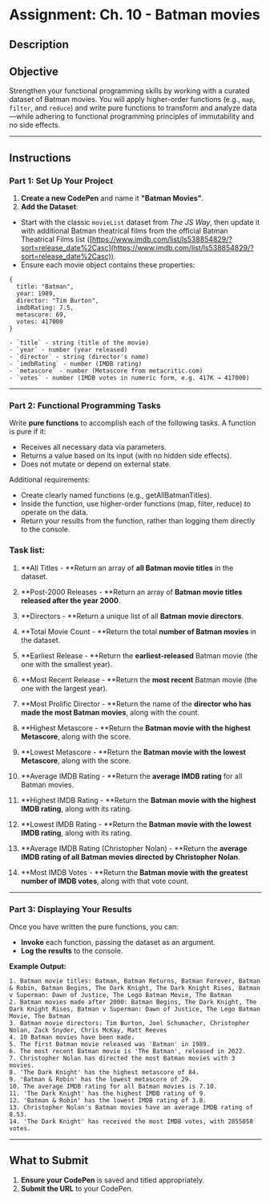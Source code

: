 # Assignment: Ch. 10 - Batman movies

## Description

## Objective
Strengthen your functional programming skills by working with a curated dataset of Batman movies. You will apply higher-order functions (e.g., `map`, `filter`, and `reduce`) and write pure functions to transform and analyze data—while adhering to functional programming principles of immutability and no side effects.

---

## Instructions

### Part 1: Set Up Your Project

1. **Create a new CodePen** and name it **"Batman Movies"**.
2. **Add the Dataset**: 

  - Start with the classic `movieList` dataset from *The JS Way*, then update it with additional Batman theatrical films from the official Batman Theatrical Films list ([https://www.imdb.com/list/ls538854829/?sort=release_date%2Casc](https://www.imdb.com/list/ls538854829/?sort=release_date%2Casc)).
  - Ensure each movie object contains these properties: 

```
{
  title: "Batman",
  year: 1989,
  director: "Tim Burton",
  imdbRating: 7.5,
  metascore: 69,
  votes: 417000
}
```

    - `title` - string (title of the movie)
    - `year` - number (year released)
    - `director` - string (director's name)
    - `imdbRating` - number (IMDB rating)
    - `metascore` - number (Metascore from metacritic.com)
    - `votes` - number (IMDB votes in numeric form, e.g. 417K → 417000)

---

### Part 2: Functional Programming Tasks

Write **pure functions** to accomplish each of the following tasks. A function is pure if it:

- Receives all necessary data via parameters.
- Returns a value based on its input (with no hidden side effects).
- Does not mutate or depend on external state.

Additional requirements:

- Create clearly named functions (e.g., getAllBatmanTitles).
- Inside the function, use higher-order functions (map, filter, reduce) to operate on the data.
- Return your results from the function, rather than logging them directly to the console.

### Task list:

1. **All Titles - **Return an array of **all Batman movie titles** in the dataset.

2. **Post-2000 Releases - **Return an array of **Batman movie titles released after the year 2000**.

3. **Directors - **Return a unique list of all **Batman movie directors**.

4. **Total Movie Count - **Return the total **number of Batman movies** in the dataset.

5. **Earliest Release - **Return the **earliest-released** Batman movie (the one with the smallest year).

6. **Most Recent Release - **Return the **most recent** Batman movie (the one with the largest year).

7. **Most Prolific Director - **Return the name of the **director who has made the most Batman movies**, along with the count.

8. **Highest Metascore - **Return the **Batman movie with the highest Metascore**, along with the score.

9. **Lowest Metascore - **Return the **Batman movie with the lowest Metascore**, along with the score.

10. **Average IMDB Rating - **Return the **average IMDB rating** for all Batman movies.

11. **Highest IMDB Rating - **Return the **Batman movie with the highest IMDB rating**, along with its rating.

12. **Lowest IMDB Rating - **Return the **Batman movie with the lowest IMDB rating**, along with its rating.

13. **Average IMDB Rating (Christopher Nolan) - **Return the **average IMDB rating of all Batman movies directed by Christopher Nolan**.

14. **Most IMDB Votes - **Return the **Batman movie with the greatest number of IMDB votes**, along with that vote count.

---

### Part 3: Displaying Your Results

Once you have written the pure functions, you can:

- **Invoke** each function, passing the dataset as an argument.
- **Log the results** to the console.

**Example Output:**

```
1. Batman movie titles: Batman, Batman Returns, Batman Forever, Batman & Robin, Batman Begins, The Dark Knight, The Dark Knight Rises, Batman v Superman: Dawn of Justice, The Lego Batman Movie, The Batman
2. Batman movies made after 2000: Batman Begins, The Dark Knight, The Dark Knight Rises, Batman v Superman: Dawn of Justice, The Lego Batman Movie, The Batman
3. Batman movie directors: Tim Burton, Joel Schumacher, Christopher Nolan, Zack Snyder, Chris McKay, Matt Reeves
4. 10 Batman movies have been made.
5. The first Batman movie released was 'Batman' in 1989.
6. The most recent Batman movie is 'The Batman', released in 2022.
7. Christopher Nolan has directed the most Batman movies with 3 movies.
8. 'The Dark Knight' has the highest metascore of 84.
9. 'Batman & Robin' has the lowest metascore of 29.
10. The average IMDB rating for all Batman movies is 7.10.
11. 'The Dark Knight' has the highest IMDB rating of 9.
12. 'Batman & Robin' has the lowest IMDB rating of 3.8.
13. Christopher Nolan's Batman movies have an average IMDB rating of 8.53.
14. 'The Dark Knight' has received the most IMDB votes, with 2855058 votes.
```

---

## What to Submit

1. **Ensure your CodePen** is saved and titled appropriately.
2. **Submit the URL** to your CodePen.